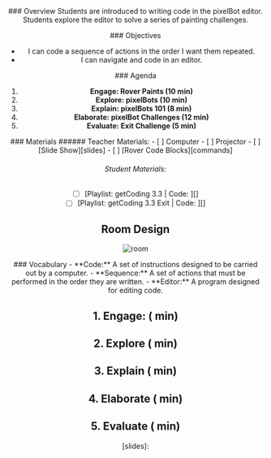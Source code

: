 <header class='header' title='Lesson 03' subtitle='pixelBots'/>

<notable>
<iconp src='/icons/activity.png'>### Overview</iconp>
Students are introduced to writing code in the pixelBot editor. Students explore the editor to solve a series of painting challenges.

<iconp src='/icons/objectives.png'>### Objectives</iconp>
- I can code a sequence of actions in the order I want them repeated.
- I can navigate and code in an editor.


<iconp src='/icons/agenda.png'>### Agenda</iconp>

1. **Engage: Rover Paints (10 min)**
1. **Explore: pixelBots (10 min)**
1. **Explain: pixelBots 101 (8 min)**
1. **Elaborate: pixelBot Challenges (12 min)**
1. **Evaluate: Exit Challenge (5 min)**

<note>
<iconp src='/icons/materials.png'>### Materials</iconp>
###### Teacher Materials:
- [ ] Computer
- [ ] Projector
- [ ] [Slide Show][slides]
- [ ] [Rover Code Blocks][commands]

###### Student Materials:
- [ ] [Playlist: getCoding 3.3 | Code: ][]
- [ ] [Playlist: getCoding 3.3 Exit | Code: ][]
</note>

## Room Design
![room]()

<note>
<iconp src='/icons/vocab.png'>### Vocabulary</iconp>
- **Code:** A set of instructions designed to be carried out by a computer.
- **Sequence:** A set of actions that must be performed in the order they are written.
- **Editor:** A program designed for editing code.
</note>

<pagebreak/>

## 1. Engage: ( min)

## 2. Explore ( min)

## 3. Explain ( min)

## 4. Elaborate ( min)

## 5. Evaluate ( min)

</notable>

[slides]:
